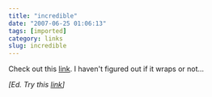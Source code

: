 ```yaml
---
title: "incredible"
date: "2007-06-25 01:06:13"
tags: [imported]
category: links
slug: incredible
---
```


Check out this
<a href="http://www.games4work.com/games/swf/supercoolpic.swf">link</a>. I
haven't figured out if it wraps or not...

<em>[Ed. Try this <a
href="http://www.gamesforwork.com/games/play-1592-Zoom_Quilt-Flash_Game.html">link</a>]</em>
